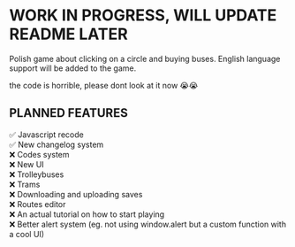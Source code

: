 # WORK IN PROGRESS, WILL UPDATE README LATER

Polish game about clicking on a circle and buying buses.
English language support will be added to the game.

the code is horrible, please dont look at it now 😭😭

## PLANNED FEATURES

✅ Javascript recode\
✅ New changelog system\
❌ Codes system\
❌ New UI\
❌ Trolleybuses\
❌ Trams\
❌ Downloading and uploading saves\
❌ Routes editor\
❌ An actual tutorial on how to start playing\
❌ Better alert system (eg. not using window.alert but a custom function with a cool UI)
